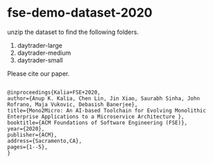 # fse-demo-dataset-2020

unzip the dataset to find the following folders.

1. daytrader-large
2. daytrader-medium
3. daytrader-small

Please cite our paper.

```

@inproceedings{Kalia+FSE+2020,
author={Anup K. Kalia, Chen Lin, Jin Xiao, Saurabh Sinha, John Rofrano, Maja Vukovic, Debasish Banerjee},
title={Mono2Micro: An AI-based Toolchain for Evolving Monolithic Enterprise Applications to a Microservice Architecture },
booktitle={ACM Foundations of Software Engineering (FSE)},
year={2020},
publisher={ACM},
address={Sacramento,CA},
pages={1--5},
}

```

